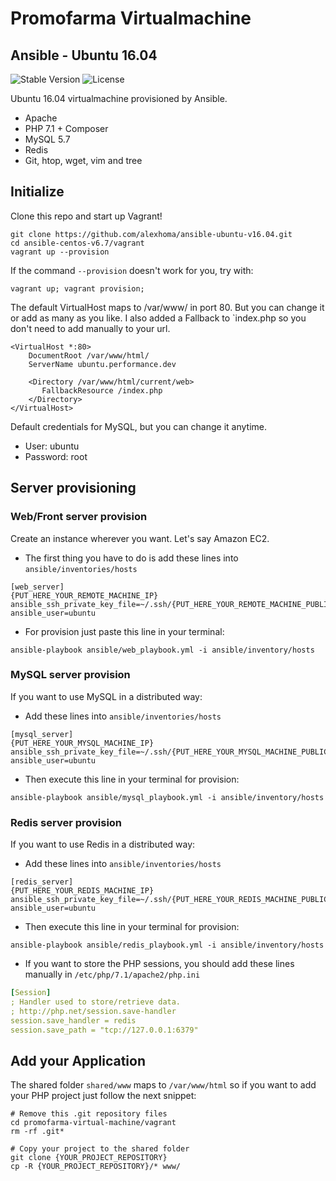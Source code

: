 # Promofarma Virtualmachine
## Ansible - Ubuntu 16.04
![Stable Version](https://img.shields.io/badge/release-v1.0.2-brightgreen.svg)
![License](https://img.shields.io/badge/license-MIT-brightgreen.svg)

Ubuntu 16.04 virtualmachine provisioned by Ansible.
* Apache
* PHP 7.1 + Composer
* MySQL 5.7
* Redis
* Git, htop, wget, vim and tree

## Initialize
Clone this repo and start up Vagrant!
```shell
git clone https://github.com/alexhoma/ansible-ubuntu-v16.04.git
cd ansible-centos-v6.7/vagrant
vagrant up --provision
```
If the command `--provision` doesn't work for you, try with:
```shell
vagrant up; vagrant provision;
```

The default VirtualHost maps to /var/www/ in port 80. But you can change it 
or add as many as you like. I also added a Fallback to `index.php so you don't need to add manually to your url.
```apacheconfig
<VirtualHost *:80>
    DocumentRoot /var/www/html/
    ServerName ubuntu.performance.dev
    
    <Directory /var/www/html/current/web>
       FallbackResource /index.php
    </Directory>
</VirtualHost>
```

Default credentials for MySQL, but you can change it anytime.
* User: ubuntu
* Password: root

## Server provisioning
### Web/Front server provision
Create an instance wherever you want. Let's say Amazon EC2.
* The first thing you have to do is add these lines into `ansible/inventories/hosts`
```shell
[web_server]
{PUT_HERE_YOUR_REMOTE_MACHINE_IP} ansible_ssh_private_key_file=~/.ssh/{PUT_HERE_YOUR_REMOTE_MACHINE_PUBLIC_KEY}.pem ansible_user=ubuntu
```
* For provision just paste this line in your terminal:
```shell
ansible-playbook ansible/web_playbook.yml -i ansible/inventory/hosts
```

### MySQL server provision
If you want to use MySQL in a distributed way:
* Add these lines into `ansible/inventories/hosts`
```shell
[mysql_server]
{PUT_HERE_YOUR_MYSQL_MACHINE_IP} ansible_ssh_private_key_file=~/.ssh/{PUT_HERE_YOUR_MYSQL_MACHINE_PUBLIC_KEY}.pem ansible_user=ubuntu
```
* Then execute this line in your terminal for provision:
```shell
ansible-playbook ansible/mysql_playbook.yml -i ansible/inventory/hosts
```

### Redis server provision
If you want to use Redis in a distributed way:
* Add these lines into `ansible/inventories/hosts`
```shell
[redis_server]
{PUT_HERE_YOUR_REDIS_MACHINE_IP} ansible_ssh_private_key_file=~/.ssh/{PUT_HERE_YOUR_REDIS_MACHINE_PUBLIC_KEY}.pem ansible_user=ubuntu
```
* Then execute this line in your terminal for provision:
```shell
ansible-playbook ansible/redis_playbook.yml -i ansible/inventory/hosts
```
* If you want to store the PHP sessions, you should add these lines manually in `/etc/php/7.1/apache2/php.ini   `
```yaml
[Session]
; Handler used to store/retrieve data.
; http://php.net/session.save-handler
session.save_handler = redis
session.save_path = "tcp://127.0.0.1:6379"
```

## Add your Application
The shared folder `shared/www`  maps to `/var/www/html` so if you want to add your PHP project just follow the next snippet: 
```shell
# Remove this .git repository files
cd promofarma-virtual-machine/vagrant
rm -rf .git*

# Copy your project to the shared folder
git clone {YOUR_PROJECT_REPOSITORY}
cp -R {YOUR_PROJECT_REPOSITORY}/* www/
```

